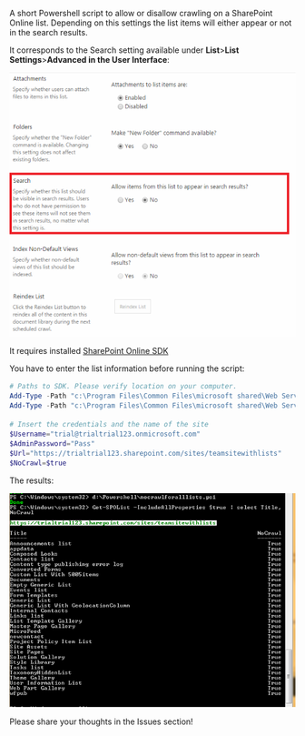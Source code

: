 A short Powershell script to allow or disallow crawling on a SharePoint Online list. Depending on this settings the list items will either appear or not in the search results.

 

It corresponds to the Search setting available under **List**>**List Settings**>**Advanced in the User Interface**:

<img src="../Change search setting for all lists in a site/NoCrawl.png">

It requires installed  [SharePoint Online SDK](https://www.microsoft.com/en-us/download/details.aspx?id=42038)

You have to enter the list information before running the script:

```PowerShell
# Paths to SDK. Please verify location on your computer. 
Add-Type -Path "c:\Program Files\Common Files\microsoft shared\Web Server Extensions\15\ISAPI\Microsoft.SharePoint.Client.dll"  
Add-Type -Path "c:\Program Files\Common Files\microsoft shared\Web Server Extensions\15\ISAPI\Microsoft.SharePoint.Client.Runtime.dll"  
 
# Insert the credentials and the name of the site 
$Username="trial@trialtrial123.onmicrosoft.com" 
$AdminPassword="Pass" 
$Url="https://trialtrial123.sharepoint.com/sites/teamsitewithlists" 
$NoCrawl=$true
 ```

The results:

<img src="../Change search setting for all lists in a site/nocrawlAllLists.png">

Please share your thoughts in the Issues section!
